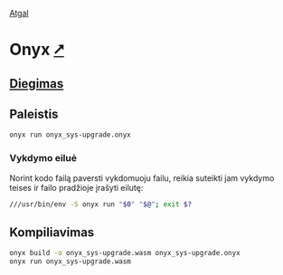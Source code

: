 [Atgal](./readme.md)

# Onyx [&#x2B67;](https://onyxlang.io/)

## [Diegimas](../install/onyx_readme.md)

## Paleistis

```bash
onyx run onyx_sys-upgrade.onyx
```

### Vykdymo eiluė

Norint kodo failą paversti vykdomuoju failu, reikia suteikti jam vykdymo teises ir failo pradžioje įrašyti eilutę:

```bash
///usr/bin/env -S onyx run "$0" "$@"; exit $?
```

## Kompiliavimas

```bash
onyx build -o onyx_sys-upgrade.wasm onyx_sys-upgrade.onyx
onyx run onyx_sys-upgrade.wasm
```
